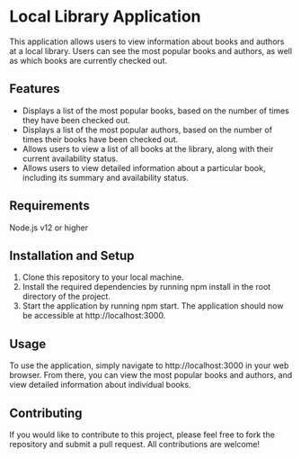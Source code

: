 # Local Library Application

This application allows users to view information about books and authors at a local library. Users can see the most popular books and authors, as well as which books are currently checked out.

## Features

+ Displays a list of the most popular books, based on the number of times they have been checked out.
+ Displays a list of the most popular authors, based on the number of times their books have been checked out.
+ Allows users to view a list of all books at the library, along with their current availability status.
+ Allows users to view detailed information about a particular book, including its summary and availability status.


## Requirements

Node.js v12 or higher

## Installation and Setup

1. Clone this repository to your local machine.
2. Install the required dependencies by running npm install in the root directory of the project.
3. Start the application by running npm start. The application should now be accessible at http://localhost:3000.

## Usage
To use the application, simply navigate to http://localhost:3000 in your web browser. From there, you can view the most popular books and authors, and view detailed information about individual books.

## Contributing
If you would like to contribute to this project, please feel free to fork the repository and submit a pull request. All contributions are welcome!
